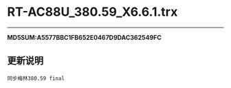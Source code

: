 # RT-AC88U_380.59_X6.6.1.trx
***
<b>MD5SUM:A5577BBC1FB652E0467D9DAC362549FC</b><br/>

## <b>更新说明</b><br/>

    同步梅林380.59 final